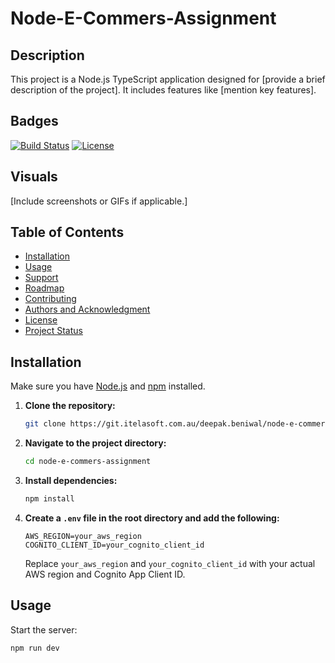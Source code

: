 # Node-E-Commers-Assignment

## Description

This project is a Node.js TypeScript application designed for [provide a brief description of the project]. It includes features like [mention key features].

## Badges

[![Build Status](https://img.shields.io/travis/user/repo.svg)](https://travis-ci.org/user/repo)
[![License](https://img.shields.io/badge/License-MIT-blue.svg)](LICENSE.md)

## Visuals

[Include screenshots or GIFs if applicable.]

## Table of Contents

- [Installation](#installation)
- [Usage](#usage)
- [Support](#support)
- [Roadmap](#roadmap)
- [Contributing](#contributing)
- [Authors and Acknowledgment](#authors-and-acknowledgment)
- [License](#license)
- [Project Status](#project-status)

## Installation

Make sure you have [Node.js](https://nodejs.org/) and [npm](https://www.npmjs.com/) installed.

1. **Clone the repository:**

    ```bash
    git clone https://git.itelasoft.com.au/deepak.beniwal/node-e-commers-assignment.git
    ```

2. **Navigate to the project directory:**

    ```bash
    cd node-e-commers-assignment
    ```

3. **Install dependencies:**

    ```bash
    npm install
    ```

4. **Create a `.env` file in the root directory and add the following:**

    ```dotenv
    AWS_REGION=your_aws_region
    COGNITO_CLIENT_ID=your_cognito_client_id
    ```

    Replace `your_aws_region` and `your_cognito_client_id` with your actual AWS region and Cognito App Client ID.

## Usage

Start the server:

```bash
npm run dev
